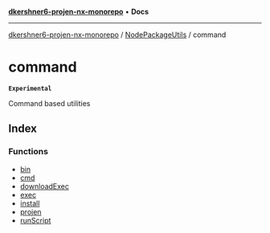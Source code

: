 [**dkershner6-projen-nx-monorepo**](../../../../README.md) • **Docs**

***

[dkershner6-projen-nx-monorepo](../../../../globals.md) / [NodePackageUtils](../../README.md) / command

# command

**`Experimental`**

Command based utilities

## Index

### Functions

- [bin](functions/bin.md)
- [cmd](functions/cmd.md)
- [downloadExec](functions/downloadExec.md)
- [exec](functions/exec.md)
- [install](functions/install.md)
- [projen](functions/projen.md)
- [runScript](functions/runScript.md)
